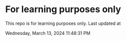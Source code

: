 # For learning purposes only
This repo is for learning purposes only.
Last updated at

Wednesday, March 13, 2024 11:48:31 PM

